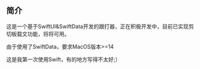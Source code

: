 ## 简介
这是一个基于SwiftUI&SwiftData开发的跟打器，正在积极开发中，目前已实现剪切板载文功能，将将可用。

由于使用了SwiftData，要求MacOS版本>=14

这是我第一次使用Swift，有的地方写得不太好;）
